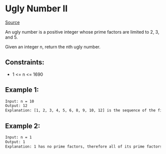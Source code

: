 # Ugly Number II
[Source](https://leetcode.com/problems/ugly-number-ii/)

An ugly number is a positive integer whose prime factors are limited to 2, 3, and 5.

Given an integer n, return the nth ugly number.

## Constraints:

 - 1 <= n <= 1690

## Example 1:
```sh
Input: n = 10
Output: 12
Explanation: [1, 2, 3, 4, 5, 6, 8, 9, 10, 12] is the sequence of the first 10 ugly numbers.
```

## Example 2:
```sh
Input: n = 1
Output: 1
Explanation: 1 has no prime factors, therefore all of its prime factors are limited to 2, 3, and 5.
```
